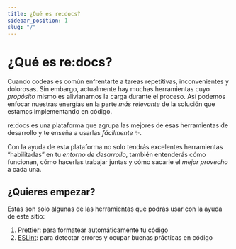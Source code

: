 ```yaml
---
title: ¿Qué es re:docs?
sidebar_position: 1
slug: "/"
---
```


# ¿Qué es <span class="redocs">re:docs</span>?

Cuando codeas es común enfrentarte a tareas repetitivas, inconvenientes y
dolorosas. Sin embargo, actualmente hay muchas herramientas cuyo _propósito_
mismo es alivianarnos la carga durante el proceso. Así podemos enfocar nuestras
energías en la parte _más relevante_ de la solución que estamos implementando en
código.

<p><span class="redocs">re:docs</span> es una plataforma que agrupa las mejores de
esas herramientas de desarrollo y te enseña a usarlas <em>fácilmente</em> ✨.</p>

Con la ayuda de esta plataforma no solo tendrás excelentes herramientas
“habilitadas” en tu _entorno de desarrollo_, también entenderás cómo funcionan,
cómo hacerlas trabajar juntas y cómo sacarle el _mejor provecho_ a cada una.

## ¿Quieres empezar?

Estas son solo algunas de las herramientas que podrás usar con la ayuda de este
sitio:

1.  [Prettier](./prettier/intro): para formatear automáticamente tu código
1.  [ESLint](./eslint/intro): para detectar errores y ocupar buenas prácticas en
    código
